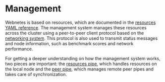 # Management

Webnetes is based on resources, which are documented in the [resources YAML reference](../reference/resources-yaml.md). The management system manages these resources across the cluster using a peer-to-peer client protocol based on the [networking system](./networking.md). This protocol is also used to transmit status messages and node information, such as benchmark scores and network performance.

For getting a deeper understanding on how the management system works, two pieces are important: the [resources pipe](https://alphahorizonio.github.io/webnetes/classes/resources.html), which handles resources on the local node and the [peer pipe](https://alphahorizonio.github.io/webnetes/classes/peers.html), which manages remote peer pipes and takes care of synchronization.
